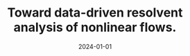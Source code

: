 ---
title: "Toward data-driven resolvent analysis of nonlinear flows."
collection: publications
permalink: /publication/2024-ctr
date: 2024-01-01
venue: 'CTR Ann. Res. Briefs.'
link: 'https://ctr.stanford.edu/publications/annual-research-briefs/'
citation: "Hernández, C. G., Cao, K., Herrmann, B., Brunton, S. and McKeon, B. J. 2024. &quot;Toward data-driven resolvent analysis of nonlinear flows.
&quot; <i>CTR Ann. Res. Briefs.</i>. https://ctr.stanford.edu/publications/annual-research-briefs/"
---